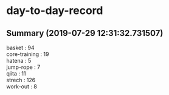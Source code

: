 # day-to-day-record  
## Summary  (2019-07-29 12:31:32.731507)  
basket : 94  
core-training : 19  
hatena : 5  
jump-rope : 7  
qiita : 11  
strech : 126  
work-out : 8  
